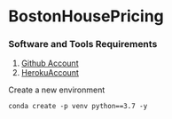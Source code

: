 # BostonHousePricing

### Software and Tools Requirements

1. [Github Account](https://github.com)
2. [HerokuAccount](https://heroku.com)

Create a new environment

```
conda create -p venv python==3.7 -y
```